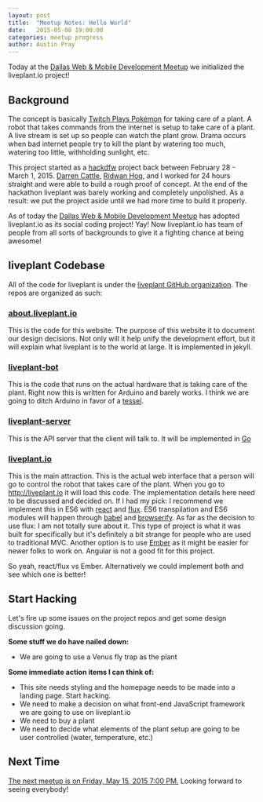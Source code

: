 ```yaml
---
layout: post
title:  "Meetup Notes: Hello World"
date:   2015-05-08 19:00:00
categories: meetup progress
author: Austin Pray
---
```


Today at the [Dallas Web & Mobile Development Meetup][meetup link] we initialized the liveplant.io project! 

## Background

The concept is basically [Twitch Plays Pokémon][twitch plays pokemon] for
taking care of a plant. A robot that takes commands from the internet is setup
to take care of a plant. A live stream is set up so people can watch the plant
grow. Drama occurs when bad internet people try to kill the plant by watering
too much, watering too little, withholding sunlight, etc.

This project started as a [hackdfw][] project back between February 28 - March
1, 2015.  [Darren Cattle][], [Ridwan Hoq][], and I worked for 24 hours straight
and were able to build a rough proof of concept. At the end of the hackathon
liveplant was barely working and completely unpolished. As a result: we put the
project aside until we had more time to build it properly.  

As of today the [Dallas Web & Mobile Development Meetup][meetup link] has
adopted liveplant.io as its social coding project! Yay! Now liveplant.io has
team of people from all sorts of backgrounds to give it a fighting chance at
being awesome!

## liveplant Codebase

All of the code for liveplant is under the [liveplant GitHub organization][liveplant org]. The repos are organized as such:

### [about.liveplant.io][]
This is the code for this website. The purpose of this website it to document
our design decisions. Not only will it help unify the development effort, but
it will explain what liveplant is to the world at large. It is implemented in
jekyll.

### [liveplant-bot][] 
This is the code that runs on the actual hardware that is taking care of the
plant. Right now this is written for Arduino and barely works. I think we are
going to ditch Arduino in favor of a [tessel][].

### [liveplant-server][]
This is the API server that the client will talk to. It will be implemented in [Go][]

### [liveplant.io][]
This is the main attraction. This is the actual web interface that a person
will go to control the robot that takes care of the plant. When you go to
http://liveplant.io it will load this code. The implementation details here
need to be discussed and decided on. If I had my pick: I recommend we implement
this in ES6 with [react][] and [flux][]. ES6 transpilation and ES6 modules will
happen through [babel][] and [browserify][]. As far as the decision to use
flux: I am not totally sure about it. This type of project is what it was built
for specifically but it's definitely a bit strange for people who are used to
traditional MVC. Another option is to use [Ember][] as it might be easier for
newer folks to work on. Angular is not a good fit for this project.

So yeah, react/flux vs Ember. Alternatively we could implement both and see
which one is better!

## Start Hacking

Let's fire up some issues on the project repos and get some design discussion going.

**Some stuff we do have nailed down:**

- We are going to use a Venus fly trap as the plant

**Some immediate action items I can think of:**

- This site needs styling and the homepage needs to be made into a landing page. Start hacking.
- We need to make a decision on what front-end JavaScript framework we are going to use on liveplant.io
- We need to buy a plant
- We need to decide what elements of the plant setup are going to be user controlled (water, temperature, etc.)

## Next Time

[The next meetup is on Friday, May 15, 2015 7:00 PM.][next time] Looking forward to seeing everybody!

[meetup link]: http://www.meetup.com/Dallas-Web-Mobile-Development-Meetup/events/222217421/
[liveplant org]: https://github.com/liveplant
[about.liveplant.io]: https://github.com/liveplant/about.liveplant.io
[liveplant-bot]: https://github.com/liveplant/liveplant-bot
[liveplant-server]: https://github.com/liveplant/liveplant-server
[liveplant.io]: https://github.com/liveplant/liveplant.io
[Darren Cattle]: https://github.com/DarrenCattle
[Ridwan Hoq]: https://github.com/ridhoq
[tessel]: https://tessel.io/
[go]: https://golang.org/
[react]: https://facebook.github.io/react/
[flux]: https://facebook.github.io/flux/
[babel]: https://babeljs.io/
[browserify]: http://browserify.org/
[ember]: http://emberjs.com/
[next time]: http://www.meetup.com/Dallas-Web-Mobile-Development-Meetup/events/222218043/
[hackdfw]: http://hackdfw.com/
[twitch plays pokemon]: https://en.wikipedia.org/wiki/Twitch_Plays_Pok%C3%A9mon
